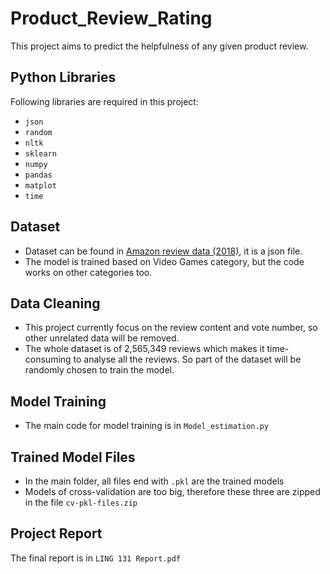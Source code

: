 # Product_Review_Rating
This project aims to predict the helpfulness of any given product review.

## Python Libraries
Following libraries are required in this project:
* `json`
* `random`
* `nltk`
* `sklearn`
* `numpy`
* `pandas`
* `matplot`
* `time`

## Dataset
* Dataset can be found in [Amazon review data (2018)](http://deepyeti.ucsd.edu/jianmo/amazon/index.html), it is a json file.
* The model is trained based on Video Games category, but the code works on other categories too.

## Data Cleaning
* This project currently focus on the review content and vote number, so other unrelated data will be removed.
* The whole dataset is of 2,565,349 reviews which makes it time-consuming to analyse all the reviews. So part of the dataset will be randomly chosen to train the model.

## Model Training
* The main code for model training is in `Model_estimation.py`

## Trained Model Files
* In the main folder, all files end with `.pkl` are the trained models
* Models of cross-validation are too big, therefore these three are zipped in the file `cv-pkl-files.zip`

## Project Report
The final report is in `LING 131 Report.pdf`
